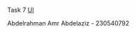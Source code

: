 Task 7
[UI](https://github.com/user-attachments/assets/e1f94d96-e050-4ecd-8584-d2113527359a)


Abdelrahman Amr Abdelaziz - 230540792  

